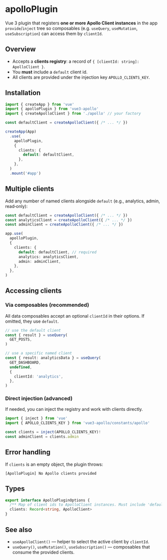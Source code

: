 

# apolloPlugin

Vue 3 plugin that registers **one or more Apollo Client instances** in the app `provide`/`inject` tree so composables (e.g. `useQuery`, `useMutation`, `useSubscription`) can access them by `clientId`.

## Overview
- Accepts a **clients registry**: a record of `{ [clientId: string]: ApolloClient }`.
- You **must** include a `default` client id.
- All clients are provided under the injection key `APOLLO_CLIENTS_KEY`.

## Installation

```ts
import { createApp } from 'vue'
import { apolloPlugin } from 'vue3-apollo'
import { createApolloClient } from './apollo' // your factory

const defaultClient = createApolloClient({ /* ... */ })

createApp(App)
  .use(
    apolloPlugin,
    {
      clients: {
        default: defaultClient,
      },
    },
  )
  .mount('#app')
```

## Multiple clients
Add any number of named clients alongside `default` (e.g., analytics, admin, read‑only):

```ts
const defaultClient = createApolloClient({ /* ... */ })
const analyticsClient = createApolloClient({ /* ... */ })
const adminClient = createApolloClient({ /* ... */ })

app.use(
  apolloPlugin,
  {
    clients: {
      default: defaultClient, // required
      analytics: analyticsClient,
      admin: adminClient,
    },
  },
)
```

## Accessing clients

### Via composables (recommended)
All data composables accept an optional `clientId` in their options. If omitted, they use `default`.

```ts
// use the default client
const { result } = useQuery(
  GET_POSTS,
)

// use a specific named client
const { result: analyticsData } = useQuery(
  GET_DASHBOARD,
  undefined,
  {
    clientId: 'analytics',
  },
)
```

### Direct injection (advanced)
If needed, you can inject the registry and work with clients directly.

```ts
import { inject } from 'vue'
import { APOLLO_CLIENTS_KEY } from 'vue3-apollo/constants/apollo'

const clients = inject(APOLLO_CLIENTS_KEY)!
const adminClient = clients.admin
```

## Error handling
If `clients` is an empty object, the plugin throws:

```text
[ApolloPlugin] No Apollo clients provided
```

## Types

```ts
export interface ApolloPluginOptions {
  /** Map of client ids to ApolloClient instances. Must include 'default'. */
  clients: Record<string, ApolloClient>
}
```

## See also
- `useApolloClient()` — helper to select the active client by `clientId`.
- `useQuery()`, `useMutation()`, `useSubscription()` — composables that consume the provided clients.